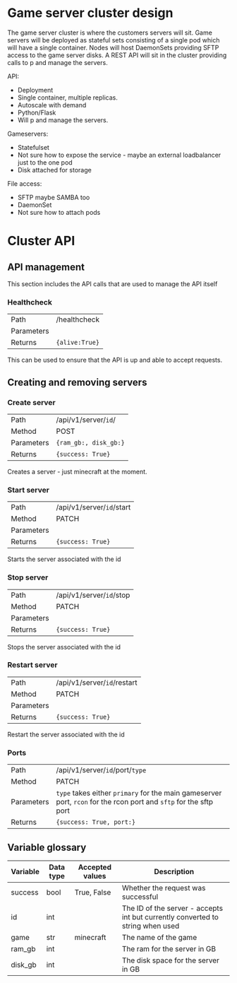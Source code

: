 # Game server cluster design

The game server cluster is where the customers servers will sit. Game servers will be deployed as stateful sets consisting of a single pod which will have a single container. Nodes will host DaemonSets providing SFTP access to the game server disks. A REST API will sit in the cluster providing calls to p and manage the servers.

API:
- Deployment
- Single container, multiple replicas.
- Autoscale with demand
- Python/Flask
- Will p and manage the servers.

Gameservers:
- Statefulset
- Not sure how to expose the service - maybe an external loadbalancer just to the one pod
- Disk attached for storage

File access:
- SFTP maybe SAMBA too
- DaemonSet
- Not sure how to attach pods

# Cluster API

## API management

This section includes the API calls that are used to manage the API itself

### Healthcheck

|||
|---|---|
|Path|/healthcheck|
|Parameters||
|Returns|`{alive:True}`|

This can be used to ensure that the API is up and able to accept requests.

## Creating and removing servers

### Create server

|||
|---|---|
|Path|/api/v1/server/`id`/|
|Method|POST|
|Parameters|`{ram_gb:, disk_gb:}`|
|Returns|`{success: True}`|

Creates a server - just minecraft at the moment.

### Start server

|||
|---|---|
|Path|/api/v1/server/`id`/start|
|Method|PATCH|
|Parameters||
|Returns|`{success: True}`|

Starts the server associated with the id

### Stop server

|||
|---|---|
|Path|/api/v1/server/`id`/stop|
|Method|PATCH|
|Parameters||
|Returns|`{success: True}`|

Stops the server associated with the id

### Restart server

|||
|---|---|
|Path|/api/v1/server/`id`/restart|
|Method|PATCH|
|Parameters||
|Returns|`{success: True}`|

Restart the server associated with the id

### Ports

|||
|---|---|
|Path|/api/v1/server/`id`/port/`type`|
|Method|PATCH|
|Parameters|`type` takes either `primary` for the main gameserver port, `rcon` for the rcon port and `sftp` for the sftp port|
|Returns|`{success: True, port:}`|


## Variable glossary

|Variable|Data type|Accepted values|Description|
|---|---|---|---|
|success|bool|True, False|Whether the request was successful|
|id|int||The ID of the server - accepts int but currently converted to string when used|
|game|str|minecraft| The name of the game|
|ram_gb|int||The ram for the server in GB|
|disk_gb|int||The disk space for the server in GB|
